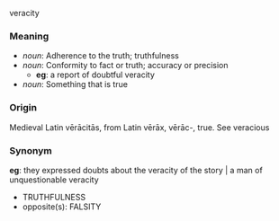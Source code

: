 veracity
### Meaning
+ _noun_: Adherence to the truth; truthfulness
+ _noun_: Conformity to fact or truth; accuracy or precision
    + __eg__: a report of doubtful veracity
+ _noun_: Something that is true

### Origin

Medieval Latin vērācitās, from Latin vērāx, vērāc-, true. See veracious

### Synonym

__eg__: they expressed doubts about the veracity of the story | a man of unquestionable veracity

+ TRUTHFULNESS
+ opposite(s): FALSITY


